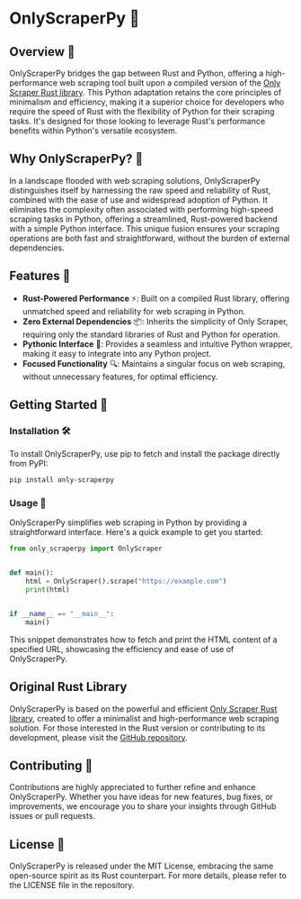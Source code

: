 # OnlyScraperPy 🚀

## Overview 📖

OnlyScraperPy bridges the gap between Rust and Python, offering a high-performance web scraping tool built upon a compiled version of the [Only Scraper Rust library](https://github.com/edlugora96/only_scraper). This Python adaptation retains the core principles of minimalism and efficiency, making it a superior choice for developers who require the speed of Rust with the flexibility of Python for their scraping tasks. It's designed for those looking to leverage Rust's performance benefits within Python's versatile ecosystem.

## Why OnlyScraperPy? 🤔

In a landscape flooded with web scraping solutions, OnlyScraperPy distinguishes itself by harnessing the raw speed and reliability of Rust, combined with the ease of use and widespread adoption of Python. It eliminates the complexity often associated with performing high-speed scraping tasks in Python, offering a streamlined, Rust-powered backend with a simple Python interface. This unique fusion ensures your scraping operations are both fast and straightforward, without the burden of external dependencies.

## Features 🌟

- **Rust-Powered Performance** ⚡: Built on a compiled Rust library, offering unmatched speed and reliability for web scraping in Python.
- **Zero External Dependencies** 📦: Inherits the simplicity of Only Scraper, requiring only the standard libraries of Rust and Python for operation.
- **Pythonic Interface** 🐍: Provides a seamless and intuitive Python wrapper, making it easy to integrate into any Python project.
- **Focused Functionality** 🔍: Maintains a singular focus on web scraping, without unnecessary features, for optimal efficiency.

## Getting Started 🚀

### Installation 🛠️

To install OnlyScraperPy, use pip to fetch and install the package directly from PyPI:

```bash
pip install only-scraperpy
```

### Usage 📝

OnlyScraperPy simplifies web scraping in Python by providing a straightforward interface. Here's a quick example to get you started:

```python
from only_scraperpy import OnlyScraper


def main():
    html = OnlyScraper().scrape("https://example.com")
    print(html)


if __name__ == "__main__":
    main()

```

This snippet demonstrates how to fetch and print the HTML content of a specified URL, showcasing the efficiency and ease of use of OnlyScraperPy.

## Original Rust Library

OnlyScraperPy is based on the powerful and efficient [Only Scraper Rust library](https://github.com/edlugora96/only_scraper), created to offer a minimalist and high-performance web scraping solution. For those interested in the Rust version or contributing to its development, please visit the [GitHub repository](https://github.com/edlugora96/only_scraper).

## Contributing 🤝

Contributions are highly appreciated to further refine and enhance OnlyScraperPy. Whether you have ideas for new features, bug fixes, or improvements, we encourage you to share your insights through GitHub issues or pull requests.

## License 📄

OnlyScraperPy is released under the MIT License, embracing the same open-source spirit as its Rust counterpart. For more details, please refer to the LICENSE file in the repository.
